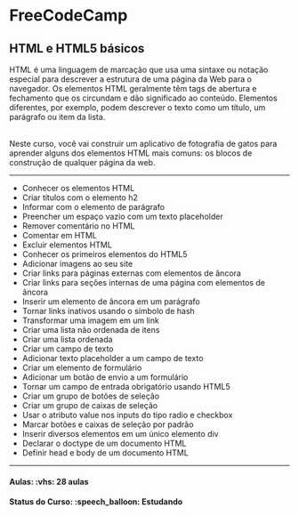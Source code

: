 <h1>FreeCodeCamp</h1>
<h2>HTML e HTML5 básicos</h2>

<p>
HTML é uma linguagem de marcação que usa uma sintaxe ou notação especial para descrever a estrutura de uma página da Web para o navegador. Os elementos HTML geralmente têm tags de abertura e fechamento que os circundam e dão significado ao conteúdo. Elementos diferentes, por exemplo, podem descrever o texto como um título, um parágrafo ou item da lista.

<br>
<br>

Neste curso, você vai construir um aplicativo de fotografia de gatos para aprender alguns dos elementos HTML mais comuns: os blocos de construção de qualquer página da web.
</p>

<hr>

<ul>
  <li>Conhecer os elementos HTML</li>
  <li>Criar títulos com o elemento h2</li>
  <li>Informar com o elemento de parágrafo</li>
  <li>Preencher um espaço vazio com um texto placeholder</li>
  <li>Remover comentário no HTML</li>
  <li>Comentar em HTML</li>
  <li>Excluir elementos HTML</li>
  <li>Conhecer os primeiros elementos do HTML5</li>
  <li>Adicionar imagens ao seu site</li>
  <li>Criar links para páginas externas com elementos de âncora</li>
  <li>Criar links para seções internas de uma página com elementos de âncora</li>
  <li>Inserir um elemento de âncora em um parágrafo</li>
  <li>Tornar links inativos usando o símbolo de hash</li>
  <li>Transformar uma imagem em um link</li>
  <li>Criar uma lista não ordenada de itens</li>
  <li>Criar uma lista ordenada</li>
  <li>Criar um campo de texto</li>
  <li>Adicionar texto placeholder a um campo de texto</li>
  <li>Criar um elemento de formulário</li>
  <li>Adicionar um botão de envio a um formulário</li>
  <li>Tornar um campo de entrada obrigatório usando HTML5</li>
  <li>Criar um grupo de botões de seleção</li>
  <li>Criar um grupo de caixas de seleção</li>
  <li>Usar o atributo value nos inputs do tipo radio e checkbox</li>
  <li>Marcar botões e caixas de seleção por padrão</li>
  <li>Inserir diversos elementos em um único elemento div</li>
  <li>Declarar o doctype de um documento HTML</li>
  <li>Definir head e body de um documento HTML</li>
 </ul>

<hr>

<h4><b>Aulas:</b> :vhs: 28 aulas</h4>
<h4><b>Status do Curso:</b> :speech_balloon: Estudando</h4>
